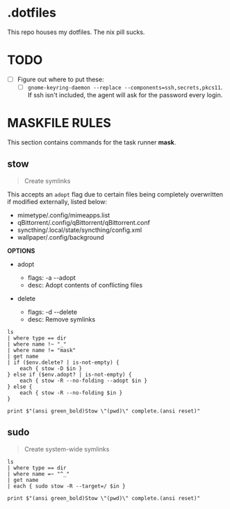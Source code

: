 # .dotfiles

This repo houses my dotfiles. The nix pill sucks.

# TODO

- [ ] Figure out where to put these:
    * [ ] `gnome-keyring-daemon --replace --components=ssh,secrets,pkcs11`. If ssh isn't included, the agent will ask for the password every login.

# MASKFILE RULES

This section contains commands for the task runner **mask**.

## stow

> Create symlinks

This accepts an `adopt` flag due to certain files being completely
overwritten if modified externally, listed below:

- mimetype/.config/mimeapps.list
- qBittorrent/.config/qBittorrent/qBittorrent.conf
- syncthing/.local/state/syncthing/config.xml
- wallpaper/.config/background

**OPTIONS**
* adopt
    * flags: -a --adopt
    * desc: Adopt contents of conflicting files

* delete
    * flags: -d --delete
    * desc: Remove symlinks

```nu
ls
| where type == dir
| where name !~ "_"
| where name != "mask"
| get name
| if ($env.delete? | is-not-empty) {
    each { stow -D $in }
} else if ($env.adopt? | is-not-empty) {
    each { stow -R --no-folding --adopt $in }
} else {
    each { stow -R --no-folding $in }
}

print $"(ansi green_bold)Stow \"(pwd)\" complete.(ansi reset)"
```

## sudo

> Create system-wide symlinks

```nu
ls
| where type == dir
| where name =~ "^_"
| get name
| each { sudo stow -R --target=/ $in }

print $"(ansi green_bold)Stow \"(pwd)\" complete.(ansi reset)"
```
